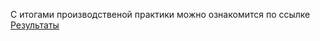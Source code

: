 С итогами производственой практики можно ознакомится по ссылке [Результаты](https://docs.google.com/spreadsheets/d/1q8df_BjDwYBfatPtLlwM-0v6H9uk7aEGlpaizXE2ZWg/edit?usp=sharing)
